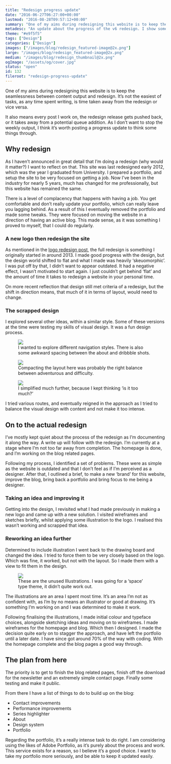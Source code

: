 ```yaml
---
title: "Redesign progress update"
date: "2016-06-27T06:27:00+00:00"
lastmod: "2016-08-28T09:57:12+00:00"
summary: "One of my aims during redesigning this website is to keep the seamlessness between content output and redesign. It’s not the easiest of tasks, as any time spent writing, is time taken away from the redesign or vice versa."
metadesc: "An update about the progress of the v6 redesign. I show some older iterations of designs and illustration."
theme: "#e9f5f5"
tags: ["Design"]
categories: ["Design"]
images: ["/images/blog/redesign_featured-image@2x.png"]
large: "/images/blog/redesign_featured-image@2x.png"
medium: "/images/blog/redesign_thumbnail@2x.png"
ogImage: "/assets/og/cover.jpg"
status: "open"
id: 132
fileroot: "redesign-progress-update"
---
```


One of my aims during redesigning this website is to keep the seamlessness between content output and redesign. It’s not the easiest of tasks, as any time spent writing, is time taken away from the redesign or vice versa.

It also means every post I work on, the redesign release gets pushed back, or it takes away from a potential queue addition. As I don’t want to stop the weekly output, I think it’s worth posting a progress update to think some things through.

## Why redesign
As I haven’t announced in great detail that I’m doing a redesign (why would it matter?) I want to reflect on that. This site was last redesigned early 2012, which was the year I graduated from University. I prepared a portfolio, and setup the site to be very focused on getting a job. Now I’ve been in the industry for nearly 5 years, much has changed for me professionally, but this website has remained the same.

There is a level of complacency that happens with having a job. You get comfortable and don’t really update your portfolio, which can really leave you lagging behind. As a result of this I eventually removed the portfolio and made some tweaks. They were focused on moving the website in a direction of having an active blog. This made sense, as it was something I proved to myself, that I could do regularly.

### A new logo then redesign the site
As mentioned in the [logo redesign post](), the full redesign is something I originally started in around 2013. I made good progress with the design, but the design world shifted to flat and what I made was heavily ‘skeuomorphic’. I was put off by that, I didn’t want to appear outdated. It had a negative effect, I wasn’t motivated to start again. I just couldn’t get behind ‘flat’ and the amount of time it takes to redesign a website in your personal time.

On more recent reflection that design still met criteria of a redesign, but the shift in direction means, that much of it in terms of layout, would need to change.

### The scrapped design
I explored several other ideas, within a similar style. Some of these versions at the time were testing my skills of visual design. It was a fun design process.

<figure><Image src="/images/blog/redesign_iteration-1@2x.png" width={900} height={820} /><figcaption>I wanted to explore different navigation styles. There is also some awkward spacing between the about and dribbble shots.</figcaption></figure>

<figure><Image src="/images/blog/redesign_iteration-2@2x.png" width={900} height={820} /><figcaption>Compacting the layout here was probably the right balance between adventurous and difficulty.</figcaption></figure>

<figure><Image src="/images/blog/redesign_iteration-3@2x.png" width={900} height={820} /><figcaption>I simplified much further, because I kept thinking ‘is it too much?’</figcaption></figure>

I tried various routes, and eventually reigned in the approach as I tried to balance the visual design with content and not make it too intense.

## On to the actual redesign
I’ve mostly kept quiet about the process of the redesign as I’m documenting it along the way. A write up will follow with the redesign. I’m currently at a stage where I’m not too far away from completion. The homepage is done, and I’m working on the blog related pages.

Following my process, I identified a set of problems. These were as simple as the website is outdated and that I don’t feel as if I’m perceived as a designer. After that, I outlined a brief, to make a new ‘brand’ for this website, improve the blog, bring back a portfolio and bring focus to me being a designer.

### Taking an idea and improving it
Getting into the design, I revisited what I had made previously in making a new logo and came up with a new solution. I visited wireframes and sketches briefly, whilst applying some illustration to the logo. I realised this wasn’t working and scrapped that idea.

### Reworking an idea further
Determined to include illustration I went back to the drawing board and changed the idea. I tried to force them to be very closely based on the logo. Which was fine, it worked, but not with the layout. So I made them with a view to fit them in the design.

<figure><Image src="/images/blog/redesign_mascot-logos@2x.png" width={738} height={492} /><figcaption>These are the unused Illustrations. I was going for a ‘space’ type theme, it didn’t quite work out.</figcaption></figure>

The illustrations are an area I spent most time. It’s an area I’m not as confident with, as I’m by no means an illustrator or good at drawing. It’s something I’m working on and I was determined to make it work.

Following finalising the illustrations, I made initial colour and typeface choices, alongside sketching ideas and moving on to wireframes. I made wireframes for the homepage and blog. Which then I designed. I made the decision quite early on to stagger the approach, and have left the portfolio until a later date. I have since got around 70% of the way with coding. With the homepage complete and the blog pages a good way through.

## The plan from here
The priority is to get to finish the blog related pages, finish off the download for the newsletter and an extremely simple contact page. Finally some testing and make it public.

From there I have a list of things to do to build up on the blog:

- Contact improvements
- Performance improvements
- Series highlighter
- About
- Design system
- Portfolio

Regarding the portfolio, it’s a really intense task to do right. I am considering using the likes of Adobe Portfolio, as it’s purely about the process and work. This service exists for a reason, so I believe it’s a good choice. I want to take my portfolio more seriously, and be able to keep it updated easily.
